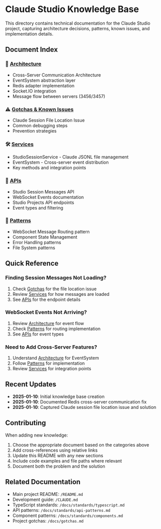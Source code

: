 # Claude Studio Knowledge Base

This directory contains technical documentation for the Claude Studio project, capturing architecture decisions, patterns, known issues, and implementation details.

## Document Index

### 📐 [Architecture](./architecture.md)

- Cross-Server Communication Architecture
- EventSystem abstraction layer
- Redis adapter implementation
- Socket.IO integration
- Message flow between servers (3456/3457)

### ⚠️ [Gotchas & Known Issues](./gotchas.md)

- Claude Session File Location Issue
- Common debugging steps
- Prevention strategies

### 🛠️ [Services](./services.md)

- StudioSessionService - Claude JSONL file management
- EventSystem - Cross-server event distribution
- Key methods and integration points

### 🔌 [APIs](./apis.md)

- Studio Session Messages API
- WebSocket Events documentation
- Studio Projects API endpoints
- Event types and filtering

### 🎯 [Patterns](./patterns.md)

- WebSocket Message Routing pattern
- Component State Management
- Error Handling patterns
- File System patterns

## Quick Reference

### Finding Session Messages Not Loading?

1. Check [Gotchas](./gotchas.md#claude-session-file-location-issue) for the file location issue
2. Review [Services](./services.md#studiosessionservice) for how messages are loaded
3. See [APIs](./apis.md#studio-session-messages-api) for the endpoint details

### WebSocket Events Not Arriving?

1. Review [Architecture](./architecture.md#cross-server-communication-architecture) for event flow
2. Check [Patterns](./patterns.md#websocket-message-routing) for routing implementation
3. See [APIs](./apis.md#websocket-events) for event types

### Need to Add Cross-Server Features?

1. Understand [Architecture](./architecture.md#eventsystem-abstraction) for EventSystem
2. Follow [Patterns](./patterns.md#cross-server-event-distribution) for implementation
3. Review [Services](./services.md#eventsystem) for integration points

## Recent Updates

- **2025-01-10**: Initial knowledge base creation
- **2025-01-10**: Documented Redis cross-server communication fix
- **2025-01-10**: Captured Claude session file location issue and solution

## Contributing

When adding new knowledge:

1. Choose the appropriate document based on the categories above
2. Add cross-references using relative links
3. Update this README with any new sections
4. Include code examples and file paths where relevant
5. Document both the problem and the solution

## Related Documentation

- Main project README: `/README.md`
- Development guide: `/CLAUDE.md`
- TypeScript standards: `/docs/standards/typescript.md`
- API patterns: `/docs/standards/api-patterns.md`
- Component patterns: `/docs/standards/components.md`
- Project gotchas: `/docs/gotchas.md`
